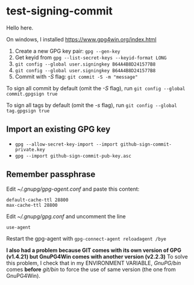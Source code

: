 # test-signing-commit

Hello here.

On windows, I installed https://www.gpg4win.org/index.html

1. Create a new GPG key pair: `gpg --gen-key`
2. Get keyid from `gpg --list-secret-keys --keyid-format LONG`
3. `git config --global user.signingkey B64A4B8D241577B8`
4. `git config --global user.signingkey B64A4B8D241577B8`
5. Commit with *-S* flag: `git commit -S -m "message"`

To sign all commit by default (omit the *-S* flag), run `git config --global commit.gpgsign true`

To sign all tags by default (omit the *-s* flag), run `git config --global tag.gpgsign true`

## Import an existing GPG key
- `gpg --allow-secret-key-import --import github-sign-commit-private.key`
- `gpg --import github-sign-commit-pub-key.asc`

## Remember passphrase
Edit *~/.gnupg/gpg-agent.conf* and paste this content:

```
default-cache-ttl 28800
max-cache-ttl 28800
```
Edit *~/.gnupg/gpg.conf* and uncomment the line
```
use-agent
```

Restart the gpg-agent with `gpg-connect-agent reloadagent /bye`

**I also had a problem because GIT comes with its own version of GPG (v1.4.21) but GnuPG4Win comes with another version (v2.2.3)**
To solve this problem, I check that in my ENVIRONMENT VARIABLE, *GnuPG/bin* comes **before** *git/bin* to force the use of same version (the one from GnuPG4Win).
